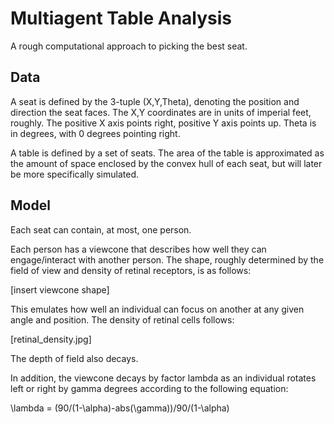 # Multiagent Table Analysis
A rough computational approach to picking the best seat.

## Data

A seat is defined by the 3-tuple (X,Y,Theta), denoting the position and direction the seat faces.
The X,Y coordinates are in units of imperial feet, roughly. The positive X axis points right, positive Y axis points up. Theta is in degrees, with 0 degrees pointing right. 


A table is defined by a set of seats. The area of the table is approximated as the amount of space enclosed by the convex hull of each seat, but will later be more specifically simulated.

## Model

Each seat can contain, at most, one person.

Each person has a viewcone that describes how well they can engage/interact with another person. The shape, roughly determined by the field of view and density of retinal receptors, is as follows:

[insert viewcone shape]

This emulates how well an individual can focus on another at any given angle and position. The density of retinal cells follows:

[retinal_density.jpg]

The depth of field also decays.



In addition, the viewcone decays by factor lambda as an individual rotates left or right by gamma degrees according to the following equation:

\lambda = (90/(1-\alpha)-abs(\gamma))/90/(1-\alpha)